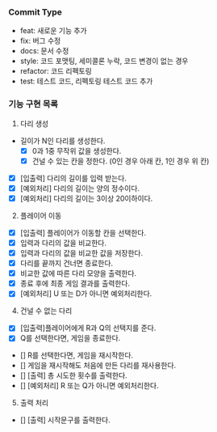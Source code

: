 ### Commit Type

- feat: 새로운 기능 추가
- fix: 버그 수정
- docs: 문서 수정
- style: 코드 포맷팅, 세미콜론 누락, 코드 변경이 없는 경우
- refactor: 코드 리펙토링
- test: 테스트 코드, 리펙토링 테스트 코드 추가

### 기능 구현 목록

1. 다리 생성

- 길이가 N인 다리를 생성한다.
  - [x] 0과 1중 무작위 값을 생성한다.
  - [x] 건널 수 있는 칸을 정한다. (0인 경우 아래 칸, 1인 경우 위 칸)
- [x] [입출력] 다리의 길이를 입력 받는다.
- [x] [예외처리] 다리의 길이는 양의 정수이다.
- [x] [예외처리] 다리의 길이는 3이상 20이하이다.

2. 플레이어 이동

- [x] [입출력] 플레이어가 이동할 칸을 선택한다.
- [x] 입력과 다리의 값을 비교한다.
- [x] 입력과 다리의 값을 비교한 값을 저장한다.
- [x] 다리를 끝까지 건너면 종료한다.
- [x] 비교한 값에 따른 다리 모양을 출력한다.
- [x] 종료 후에 최종 게임 결과를 출력한다.
- [x] [예외처리] U 또는 D가 아니면 예외처리한다.

4. 건널 수 없는 다리

- [x] [입출력]플레이어에게 R과 Q의 선택지를 준다.
- [x] Q를 선택한다면, 게임을 종료한다.
- [] R를 선택한다면, 게임을 재시작한다.
- [] 게임을 재시작해도 처음에 만든 다리를 재사용한다.
- [] [출력] 총 시도한 횟수를 출력한다.
- [] [예외처리] R 또는 Q가 아니면 예외처리한다.

5. 출력 처리

- [] [출력] 시작문구를 출력한다.
